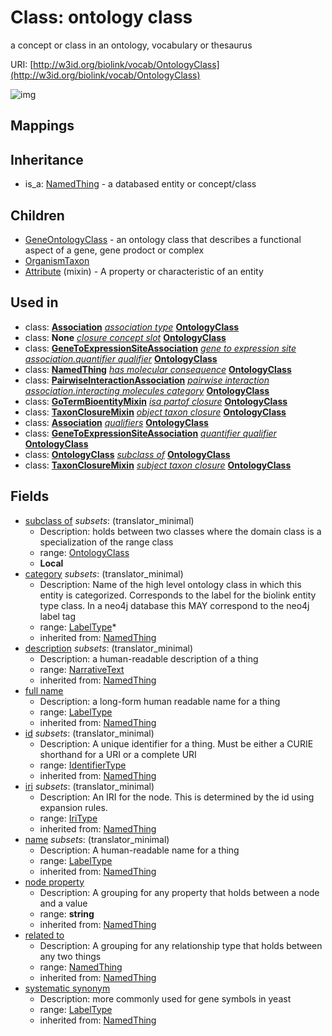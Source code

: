 # Class: ontology class


a concept or class in an ontology, vocabulary or thesaurus

URI: [http://w3id.org/biolink/vocab/OntologyClass](http://w3id.org/biolink/vocab/OntologyClass)

![img](http://yuml.me/diagram/nofunky;dir:TB/class/\[OntologyClass|id(i):identifier_type%20%3F;name(i):label_type%20%3F;category(i):label_type%20*;node_property(i):string%20%3F;iri(i):iri_type%20%3F;full_name(i):label_type%20%3F;description(i):narrative_text%20%3F;systematic_synonym(i):label_type%20%3F]-%20related%20to(i)%20%3F>\[NamedThing],%20\[OntologyClass]-%20subclass%20of%20%3F>\[OntologyClass],%20\[Association]-%20association%20type(i)%20%3F>\[OntologyClass],%20\[GeneToExpressionSiteAssociation]-%20quantifier%20qualifier(i)%20%3F>\[OntologyClass],%20\[NamedThing]-%20has%20molecular%20consequence(i)%20%3F>\[OntologyClass],%20\[PairwiseInteractionAssociation]-%20interacting%20molecules%20category(i)%20%3F>\[OntologyClass],%20\[GoTermBioentityMixin]-%20isa%20partof%20closure(i)%20*>\[OntologyClass],%20\[TaxonClosureMixin]-%20object%20taxon%20closure(i)%20*>\[OntologyClass],%20\[Association]-%20qualifiers(i)%20*>\[OntologyClass],%20\[GeneToExpressionSiteAssociation]-%20quantifier%20qualifier(i)%20%3F>\[OntologyClass],%20\[OntologyClass]-%20subclass%20of%20%3F>\[OntologyClass],%20\[TaxonClosureMixin]-%20subject%20taxon%20closure(i)%20*>\[OntologyClass],%20\[Attribute]uses%20-.->\[OntologyClass],%20\[OntologyClass]^-\[OrganismTaxon],%20\[OntologyClass]^-\[GeneOntologyClass],%20\[NamedThing]^-\[OntologyClass])
## Mappings

## Inheritance

 *  is_a: [NamedThing](NamedThing.md) - a databased entity or concept/class
## Children

 * [GeneOntologyClass](GeneOntologyClass.md) - an ontology class that describes a functional aspect of a gene, gene prodoct or complex
 * [OrganismTaxon](OrganismTaxon.md)
 * [Attribute](Attribute.md) (mixin)  - A property or characteristic of an entity
## Used in

 *  class: **[Association](Association.md)** *[association type](association_type.md)* **[OntologyClass](OntologyClass.md)**
 *  class: **None** *[closure concept slot](closure_concept_slot.md)* **[OntologyClass](OntologyClass.md)**
 *  class: **[GeneToExpressionSiteAssociation](GeneToExpressionSiteAssociation.md)** *[gene to expression site association.quantifier qualifier](gene_to_expression_site_association_quantifier_qualifier.md)* **[OntologyClass](OntologyClass.md)**
 *  class: **[NamedThing](NamedThing.md)** *[has molecular consequence](has_molecular_consequence.md)* **[OntologyClass](OntologyClass.md)**
 *  class: **[PairwiseInteractionAssociation](PairwiseInteractionAssociation.md)** *[pairwise interaction association.interacting molecules category](interacting_molecules_category.md)* **[OntologyClass](OntologyClass.md)**
 *  class: **[GoTermBioentityMixin](GoTermBioentityMixin.md)** *[isa partof closure](isa_partof_closure.md)* **[OntologyClass](OntologyClass.md)**
 *  class: **[TaxonClosureMixin](TaxonClosureMixin.md)** *[object taxon closure](object_taxon_closure.md)* **[OntologyClass](OntologyClass.md)**
 *  class: **[Association](Association.md)** *[qualifiers](qualifiers.md)* **[OntologyClass](OntologyClass.md)**
 *  class: **[GeneToExpressionSiteAssociation](GeneToExpressionSiteAssociation.md)** *[quantifier qualifier](quantifier_qualifier.md)* **[OntologyClass](OntologyClass.md)**
 *  class: **[OntologyClass](OntologyClass.md)** *[subclass of](subclass_of.md)* **[OntologyClass](OntologyClass.md)**
 *  class: **[TaxonClosureMixin](TaxonClosureMixin.md)** *[subject taxon closure](subject_taxon_closure.md)* **[OntologyClass](OntologyClass.md)**
## Fields

 * [subclass of](subclass_of.md) *subsets*: (translator_minimal)
    * Description: holds between two classes where the domain class is a specialization of the range class
    * range: [OntologyClass](OntologyClass.md)
    * __Local__
 * [category](category.md) *subsets*: (translator_minimal)
    * Description: Name of the high level ontology class in which this entity is categorized. Corresponds to the label for the biolink entity type class. In a neo4j database this MAY correspond to the neo4j label tag
    * range: [LabelType](LabelType.md)*
    * inherited from: [NamedThing](NamedThing.md)
 * [description](description.md) *subsets*: (translator_minimal)
    * Description: a human-readable description of a thing
    * range: [NarrativeText](NarrativeText.md)
    * inherited from: [NamedThing](NamedThing.md)
 * [full name](full_name.md)
    * Description: a long-form human readable name for a thing
    * range: [LabelType](LabelType.md)
    * inherited from: [NamedThing](NamedThing.md)
 * [id](id.md) *subsets*: (translator_minimal)
    * Description: A unique identifier for a thing. Must be either a CURIE shorthand for a URI or a complete URI
    * range: [IdentifierType](IdentifierType.md)
    * inherited from: [NamedThing](NamedThing.md)
 * [iri](iri.md) *subsets*: (translator_minimal)
    * Description: An IRI for the node. This is determined by the id using expansion rules.
    * range: [IriType](IriType.md)
    * inherited from: [NamedThing](NamedThing.md)
 * [name](name.md) *subsets*: (translator_minimal)
    * Description: A human-readable name for a thing
    * range: [LabelType](LabelType.md)
    * inherited from: [NamedThing](NamedThing.md)
 * [node property](node_property.md)
    * Description: A grouping for any property that holds between a node and a value
    * range: **string**
    * inherited from: [NamedThing](NamedThing.md)
 * [related to](related_to.md)
    * Description: A grouping for any relationship type that holds between any two things
    * range: [NamedThing](NamedThing.md)
    * inherited from: [NamedThing](NamedThing.md)
 * [systematic synonym](systematic_synonym.md)
    * Description: more commonly used for gene symbols in yeast
    * range: [LabelType](LabelType.md)
    * inherited from: [NamedThing](NamedThing.md)
